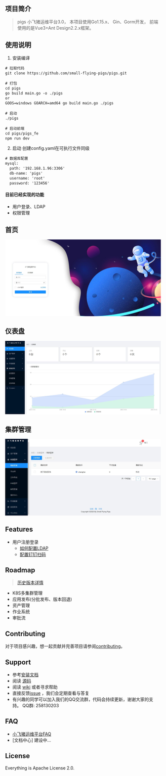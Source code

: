 ## 项目简介

> pigs 小飞猪运维平台3.0， 本项目使用Go1.15.x、 Gin、Gorm开发， 前端使用的是Vue3+Ant Design2.2.x框架。


## 使用说明
1. 安装编译
```shell script
# 拉取代码
git clone https://github.com/small-flying-pigs/pigs.git

# 打包
cd pigs
go build main.go -o ./pigs
or
GOOS=windows GOARCH=amd64 go build main.go ./pigs

# 启动
./pigs

# 启动前端
cd pigs/pigs_fe
npm run dev
```

2. 启动 创建config.yaml在可执行文件同级
```shell script
# 数据库配置
mysql:
  path: '192.168.1.96:3306'
  db-name: 'pigs'
  username: 'root'
  password: '123456'
```

#### 目前已经实现的功能
- 用户登录、LDAP
- 权限管理


## 首页
![avatar](./docs/img/登录.jpg)

## 仪表盘
![avatar](./docs/img/仪表盘.jpg)

## 集群管理
![avatar](./docs/img/集群管理.jpg)

## Features

* 用户注册登录
    * [如何配置LDAP](.)
    * [配置钉钉扫码](.)    
    

## Roadmap

> [历史版本详情](./docs/version/README.md)
> 
- K8S多集群管理
- 应用发布(分批发布、版本回退)
- 资产管理
- 作业系统
- 审批流


## Contributing

对于项目感兴趣，想一起贡献并完善项目请参阅[contributing](./CONTRIBUTING.md)。



## Support

* 参考[安装文档](docs/install/deploy-guide.md)
* 阅读 [源码](https://github.com/small-flying-pigs/pigs)
* 阅读 [wiki](https://github.com/small-flying-pigs/pigs/wiki) 或者寻求帮助
* 直接反馈[issue](https://github.com/small-flying-pigs/pigs/issues) ，我们会定期查看与答复
* 有兴趣的同学可以加入我们的QQ交流群，代码会持续更新，谢谢大家的支持。 QQ群: 258130203

## FAQ

* [小飞猪运维平台FAQ](https://github.com/small-flying-pigs/pigs/wiki)
* [文档中心] 建设中...



## License
Everything is Apache License 2.0.

